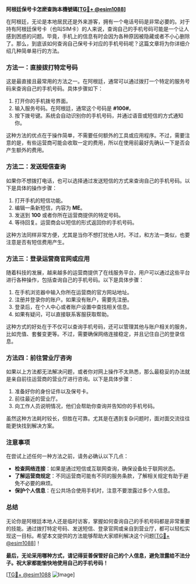 **阿根廷保号卡怎麽查詢本機號碼[[TG💪+ @esim1088](https://t.me/s/esim1088)]**

在阿根廷，无论是本地居民还是外来游客，拥有一个电话号码是非常必要的。对于持有阿根廷保号卡（也叫SIM卡）的人来说，查询自己的手机号码可能是一个让人感到困惑的问题。毕竟，手机上的信息有时会因为各种原因被隐藏或者不小心删除了。那么，到底该如何查询自己保号卡对应的手机号码呢？这篇文章将为你详细介绍几种简单易行的方法。

### 方法一：直接拨打特定号码

这是最直接且最常用的方法之一。在阿根廷，通常可以通过拨打一个特定的服务号码来查询自己的手机号码。具体步骤如下：

1. 打开你的手机拨号界面。
2. 输入服务号码。在阿根廷，通常这个号码是 **#100#**。
3. 按下拨号键。系统会自动识别你的手机号码，并通过语音或短信的方式通知你。

这种方法的优点在于操作简单，不需要任何额外的工具或应用程序。不过，需要注意的是，有些运营商可能会收取一定的费用，所以在使用前最好先确认一下是否会产生额外的费用。

### 方法二：发送短信查询

如果你不想拨打电话，也可以选择通过发送短信的方式来查询自己的手机号码。以下是具体的操作步骤：

1. 打开手机的短信功能。
2. 编辑一条新短信，内容为 **ME**。
3. 发送到 **100** 或者你所在运营商提供的特定号码。
4. 等待回复。运营商会以短信的形式返回你的手机号码。

这种方法同样非常方便，尤其是当你不想打扰他人时。不过，和方法一类似，也要注意是否有短信费用产生。

### 方法三：登录运营商官网或应用

随着科技的发展，越来越多的运营商提供了在线服务平台，用户可以通过这些平台进行各种操作，包括查询自己的手机号码。以下是具体步骤：

1. 在手机浏览器中输入你所在运营商的官方网站地址。
2. 注册并登录你的账户。如果没有账户，需要先注册。
3. 登录后，在个人中心或者账户设置中查找相关信息。
4. 如果有疑问，可以直接联系客服获取帮助。

这种方式的好处在于不仅可以查询手机号码，还可以管理其他与账户相关的服务，比如充值、套餐变更等。不过，需要确保网络连接稳定，并且记住自己的登录信息。

### 方法四：前往营业厅咨询

如果以上方法都无法解决问题，或者你对网上操作不太熟悉，那么最稳妥的办法就是亲自前往运营商的营业厅进行咨询。以下是具体步骤：

1. 准备好你的身份证件以及保号卡。
2. 前往最近的营业厅。
3. 向工作人员说明情况，他们会帮助你查询并告知你的手机号码。

虽然这种方法耗时较长，但胜在可靠。尤其是在遇到复杂问题时，面对面交流往往能更快找到解决方案。

### 注意事项

在尝试上述任何一种方法之前，请务必确认以下几点：

- **检查网络连接**：如果是通过短信或互联网查询，确保设备处于联网状态。
- **了解运营商规定**：不同运营商可能有不同的服务条款，了解相关规定有助于避免不必要的麻烦。
- **保护个人信息**：在公共场合使用手机时，注意不要泄露过多个人信息。

### 总结

无论你是阿根廷本地人还是临时访客，掌握如何查询自己的手机号码都是非常重要的技能。通过拨打特定号码、发送短信、登录官网或亲自到营业厅，都可以轻松实现这一目标。希望本文提供的方法能够帮助大家顺利解决这个问题[[TG💪+ @esim1088](https://t.me/s/esim1088)]！

**最后，无论采用哪种方式，请记得妥善保管好自己的个人信息，避免泄露给不法分子。祝大家都能愉快地使用自己的手机号码！**

[[TG💪+ @esim1088](https://t.me/s/esim1088) ![Image](https://i.postimg.cc/4NQfJmqS/Snipaste-2025-05-13-00-14-12.png)]